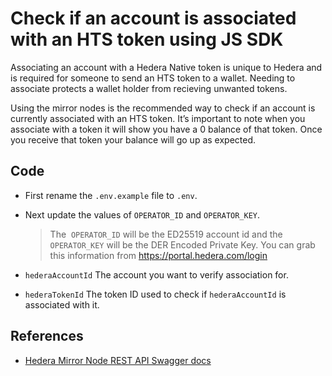 # Check if an account is associated with an HTS token using JS SDK

Associating an account with a Hedera Native token is unique to Hedera and is required for someone to send an HTS token to a wallet. Needing to associate protects a wallet holder from recieving unwanted tokens.

Using the mirror nodes is the recommended way to check if an account is currently associated with an HTS token. It’s important to note when you associate with a token it will show you have a 0 balance of that token. Once you receive that token your balance will go up as expected.


## Code

* First rename the `.env.example` file to `.env`.
* Next update the values of `OPERATOR_ID` and `OPERATOR_KEY`. 
  
  >The  `OPERATOR_ID` will be the ED25519 account id and the `OPERATOR_KEY` will be the DER Encoded Private Key. You can grab this information from https://portal.hedera.com/login
* `hederaAccountId` The account you want to verify association for.
* `hederaTokenId` The token ID used to check if `hederaAccountId` is associated with it.


## References

- [Hedera Mirror Node REST API Swagger docs](https://testnet.mirrornode.hedera.com/api/v1/docs/#/)

